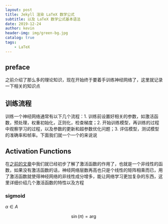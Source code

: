 ```yaml
---
layout: post
title: Jekyll 渲染 LaTeX 数学公式
subtitle: 以及 LaTeX 数学公式基本语法
date: 2019-12-24
author: kevin
header-img: img/green-bg.jpg
catalog: true
tags:
    - LaTeX
---
```








## preface



之前介绍了那么多的理论知识，现在开始终于要着手训练神经网络了，这里就记录一下相关的知识点



## 训练流程



训练一个神经网络通常有以下几个流程：1. 训练前设置好相关的参数，如激活函数，预处理，权重初始化，正则化，检查梯度；2. 开始训练模型，再训练的过程中观察学习的过程，以及参数的更新和超参数优化问题；3. 评估模型，测试模型的准确率和帧率。下面我们就一个一个的来说说



## Activation Functions



在[之前的文章](https://szukevin.site/2019/11/09/cs231n-Neural-Networks/)中我们就已经初步了解了激活函数的作用了，也就是一个非线性的函数，如果没有激活函数的话，神经网络层数再高也只是个线性的矩阵相乘而已，用了激活函数就使得神经网络的非线性成分增多，能让网络学习更加复杂的东西，这里详细价绍几个激活函数的特性以及方程



### sigmoid



$\alpha \in A$


$$
\sin(\pi) = \arg
$$






